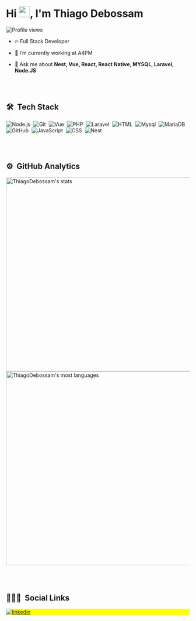 <h1 align="left">Hi <img src="https://raw.githubusercontent.com/kaueMarques/kaueMarques/master/hi.gif" width="30px">, I'm Thiago Debossam</h1>
<p align="left"> <img src="https://komarev.com/ghpvc/?username=ThiagoDebossam&color=yellow" alt="Profile views" /> </p>

- 🔥 Full Stack Developer
- 🔭 I’m currently working at A4PM

- 💬 Ask me about **Nest, Vue, React, React Native, MYSQL, Laravel,  Node.JS**

<br><br>

## 🛠 &nbsp;Tech Stack

![Node.js](https://img.shields.io/badge/-Node.js-05122A?style=flat&logo=node.js)&nbsp;
![Git](https://img.shields.io/badge/-Git-05122A?style=flat&logo=git)&nbsp;
![Vue](https://img.shields.io/badge/-Vue.js-05122A?style=flat&logo=vue.js)&nbsp;
![PHP](https://img.shields.io/badge/-PHP-05122A?style=flat&logo=PHP)&nbsp;
![Laravel](https://img.shields.io/badge/-Laravel-05122A?style=flat&logo=laravel)&nbsp;
![HTML](https://img.shields.io/badge/-HTML-05122A?style=flat&logo=HTML5)&nbsp;
![Mysql](https://img.shields.io/badge/-MySql-05122A?style=flat&logo=mysql)&nbsp;
![MariaDB](https://img.shields.io/badge/-MariaDB-05122A?style=flat&logo=mariadb)&nbsp;
![GitHub](https://img.shields.io/badge/-GitHub-05122A?style=flat&logo=github)&nbsp;
![JavaScript](https://img.shields.io/badge/-JavaScript-05122A?style=flat&logo=javascript)&nbsp;
![CSS](https://img.shields.io/badge/-CSS-05122A?style=flat&logo=CSS3&logoColor=1572B6)&nbsp;
![Nest](https://img.shields.io/badge/-NestJs-05122A?style=flat&logo=nest.js)&nbsp;

<br><br>

## ⚙️ &nbsp;GitHub Analytics

<p align="left">
<img width="530em" src="https://github-readme-stats.vercel.app/api?username=ThiagoDebossam&show_icons=true&theme=vision-friendly-dark" alt="ThiagoDebossam's stats"/>
<img width="530em" src="https://github-readme-stats.vercel.app/api/top-langs/?username=ThiagoDebossam&layout=compact&theme=vision-friendly-dark" alt="ThiagoDebossam's most languages"/>
</p>

<br><br>

## 👨🏽‍🦲 &nbsp;Social Links

<p align="left" style="background:yellow">

<a href="https://www.linkedin.com/in/thiago-debossam-ba87241b3/" target="_blank">
  <img align="center" src="https://img.shields.io/badge/-Thiago Debossam-05122A?style=flat&logo=linkedin" alt="linkedin"/>
</a>
</p>


